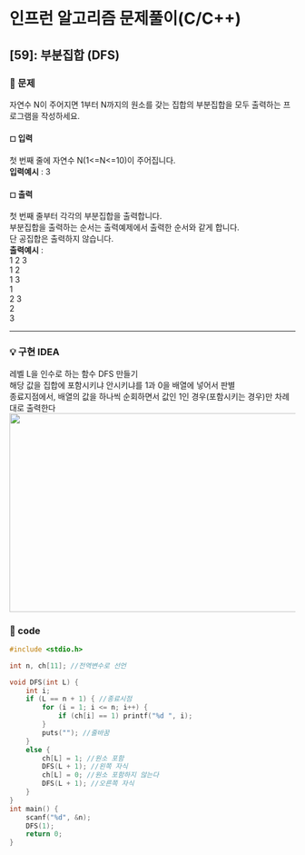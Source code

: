 # 인프런 알고리즘 문제풀이(C/C++)

## [59]: 부분집합 (DFS)

### 🌴 문제

자연수 N이 주어지면 1부터 N까지의 원소를 갖는 집합의 부분집합을 모두 출력하는 프로그램을 작성하세요.

#### ◻ 입력

첫 번째 줄에 자연수 N(1<=N<=10)이 주어집니다.<br>
**입력예시** : 3

#### ◻ 출력

첫 번째 줄부터 각각의 부분집합을 출력합니다. <br>
부분집합을 출력하는 순서는 출력예제에서 출력한 순서와 같게 합니다. <br>
단 공집합은 출력하지 않습니다.<br>
**출력예시** : <br>
1 2 3<br>
1 2<br>
1 3<br>
1<br>
2 3<br>
2<br>
3<br>

---

### 💡 구현 IDEA

레벨 L을 인수로 하는 함수 DFS 만들기<br>
해당 값을 집합에 포함시키냐 안시키냐를 1과 0을 배열에 넣어서 판별<br>
종료지점에서, 배열의 값을 하나씩 순회하면서 값인 1인 경우(포함시키는 경우)만 차례대로 출력한다<br>
<img src="https://user-images.githubusercontent.com/49135797/117319541-5a7f9380-aec6-11eb-991d-8843610e216f.png" width="650px" height="350px"/>

### 🤠 code

```c++
#include <stdio.h>

int n, ch[11]; //전역변수로 선언

void DFS(int L) {
	int i;
	if (L == n + 1) { //종료시점
		for (i = 1; i <= n; i++) {
			if (ch[i] == 1) printf("%d ", i);
		}
		puts(""); //줄바꿈
	}
	else {
		ch[L] = 1; //원소 포함
		DFS(L + 1); //왼쪽 자식
		ch[L] = 0; //원소 포함하지 않는다
		DFS(L + 1); //오른쪽 자식
	}
}
int main() {
	scanf("%d", &n);
	DFS(1);
	return 0;
}
```
